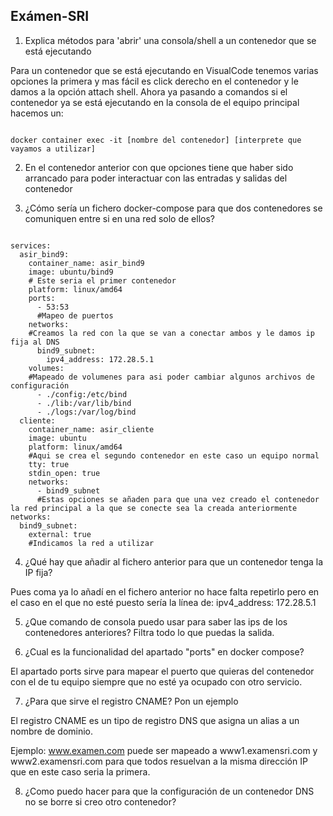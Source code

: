 ## Exámen-SRI

1. Explica métodos para 'abrir' una consola/shell a un contenedor que se está ejecutando

Para un contenedor que se está ejecutando en VisualCode tenemos varias opciones la primera y mas fácil es click derecho en el contenedor y le damos a la opción attach shell. Ahora ya pasando a comandos si el contenedor ya se está ejecutando en la consola de el equipo principal hacemos un:
```

docker container exec -it [nombre del contenedor] [interprete que vayamos a utilizar]
```

2. En el contenedor anterior con que opciones tiene que haber sido arrancado para poder interactuar con las entradas y salidas del contenedor


3. ¿Cómo sería un fichero docker-compose para que dos contenedores se comuniquen entre si en una red solo de ellos?
```

services:
  asir_bind9:
    container_name: asir_bind9
    image: ubuntu/bind9
    # Este seria el primer contenedor
    platform: linux/amd64
    ports:
      - 53:53
      #Mapeo de puertos
    networks:
    #Creamos la red con la que se van a conectar ambos y le damos ip fija al DNS
      bind9_subnet:
        ipv4_address: 172.28.5.1
    volumes:
    #Mapeado de volumenes para asi poder cambiar algunos archivos de configuración
      - ./config:/etc/bind
      - ./lib:/var/lib/bind
      - ./logs:/var/log/bind
  cliente:
    container_name: asir_cliente
    image: ubuntu
    platform: linux/amd64
    #Aqui se crea el segundo contenedor en este caso un equipo normal
    tty: true
    stdin_open: true
    networks:
      - bind9_subnet
      #Estas opciones se añaden para que una vez creado el contenedor la red principal a la que se conecte sea la creada anteriormente
networks:
  bind9_subnet:
    external: true
    #Indicamos la red a utilizar
```


4. ¿Qué hay que añadir al fichero anterior para que un contenedor tenga la IP fija?

Pues coma ya lo añadí en el fichero anterior no hace falta repetirlo pero en el caso en el que no esté puesto sería la línea de: ipv4_address: 172.28.5.1

5. ¿Que comando de consola puedo usar para saber las ips de los contenedores anteriores? Filtra todo lo que puedas la salida.



6. ¿Cual es la funcionalidad del apartado "ports" en docker compose?

El apartado ports sirve para mapear el puerto que quieras del contenedor con el de tu equipo siempre que no esté ya ocupado con otro servicio.

7. ¿Para que sirve el registro CNAME? Pon un ejemplo

El registro CNAME es un tipo de registro DNS que asigna un alias a un nombre de dominio. 

Ejemplo:
www.examen.com puede ser mapeado a www1.examensri.com y www2.examensri.com para que todos resuelvan a la misma dirección IP que en este caso seria la primera.

8. ¿Como puedo hacer para que la configuración de un contenedor DNS no se borre si creo otro contenedor?
